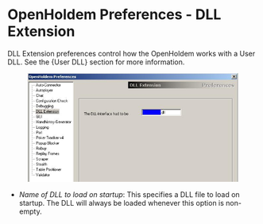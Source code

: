 # OpenHoldem Preferences - DLL Extension

DLL Extension preferences control how the OpenHoldem works with a User
DLL. See the {User DLL} section for more information.

<figure>
<img src="Images/preferences_dll.jpg" />
</figure>

- *Name of DLL to load on startup*: This specifies a DLL file to load on
  startup. The DLL will always be loaded whenever this option is
  non-empty.
